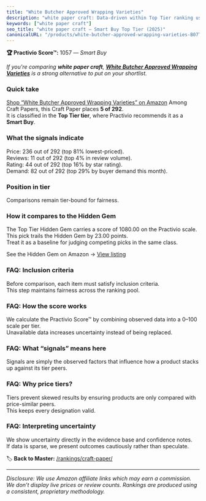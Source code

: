 ```yaml
---
title: "White Butcher Approved Wrapping Varieties"
description: "white paper craft: Data-driven within Top Tier ranking using the Practivio Score™. Positioned by quality, value, demand, findability, momentum."
keywords: ["white paper craft"]
seo_title: "white paper craft — Smart Buy Top Tier (2025)"
canonicalURL: "/products/white-butcher-approved-wrapping-varieties-B07TKGKB63/"
---
```


**🏆 Practivio Score™:** 1057 — _Smart Buy_


*If you're comparing **white paper craft**, **[White Butcher Approved Wrapping Varieties](https://www.amazon.com/dp/B07TKGKB63?tag=practivio-20)** is a strong alternative to put on your shortlist.*
### Quick take
[Shop “White Butcher Approved Wrapping Varieties” on Amazon](https://www.amazon.com/dp/B07TKGKB63?tag=practivio-20)
Among Craft Papers, this Craft Paper places **5 of 292**.  
It is classified in the **Top Tier tier**, where Practivio recommends it as a **Smart Buy**.

### What the signals indicate
Price: 236 out of 292 (top 81% lowest-priced).  
Reviews: 11 out of 292 (top 4% in review volume).  
Rating: 44 out of 292 (top 16% by star rating).  
Demand: 82 out of 292 (top 29% by buyer demand this month).

### Position in tier
Comparisons remain tier-bound for fairness.

### How it compares to the Hidden Gem
The Top Tier Hidden Gem carries a score of 1080.00 on the Practivio scale.  
This pick trails the Hidden Gem by 23.00 points.  
Treat it as a baseline for judging competing picks in the same class.  

See the Hidden Gem on Amazon → [View listing](https://www.amazon.com/dp/B07LFHSRNB?tag=practivio-20)

### FAQ: Inclusion criteria
Before comparison, each item must satisfy inclusion criteria.  
This step maintains fairness across the ranking pool.

### FAQ: How the score works
We calculate the Practivio Score™ by combining observed data into a 0–100 scale per tier.  
Unavailable data increases uncertainty instead of being replaced.

### FAQ: What “signals” means here
Signals are simply the observed factors that influence how a product stacks up against its tier peers.

### FAQ: Why price tiers?
Tiers prevent skewed results by ensuring products are only compared with price-similar peers.  
This keeps every designation valid.

### FAQ: Interpreting uncertainty
We show uncertainty directly in the evidence base and confidence notes.  
If data is sparse, we present outcomes cautiously rather than speculate.


🏷️ **Back to Master:** [/rankings/craft-paper/](/rankings/craft-paper/)

---
_Disclosure: We use Amazon affiliate links which may earn a commission. We don’t display live prices or review counts. Rankings are produced using a consistent, proprietary methodology._
